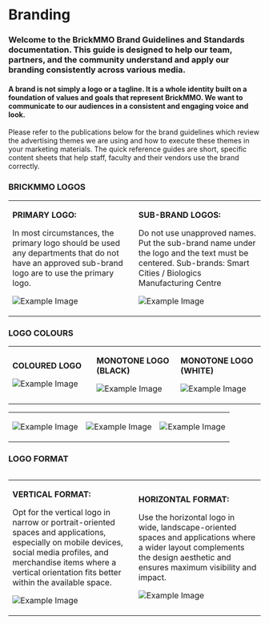 <style>@import url("//readme.codeadam.ca/readme.css");</style>
# Branding
### Welcome to the BrickMMO Brand Guidelines and Standards documentation. This guide is designed to help our team, partners, and the community understand and apply our branding consistently across various media.
#### A brand is not simply a logo or a tagline. It is a whole identity built on a foundation of values and goals that represent BrickMMO. We want to communicate to our audiences in a consistent and engaging voice and look.

Please refer to the publications below for the brand guidelines which review the advertising themes we are using and how to execute these themes in your marketing materials. The quick reference guides are short, specific content sheets that help staff, faculty and their vendors use the brand correctly.
### BRICKMMO LOGOS
<table>
<tr>
<td width="50%">

**PRIMARY LOGO:**

In most circumstances, the primary logo should be used any departments that do not have an approved sub-brand logo are to use the primary logo.

![Example Image](https://github.com/MgLunac/branding/blob/897840134754bd46b3a55af638dce2dc445c30e5/BMMO%20Logo.png)

</td>
<td width="50%">

**SUB-BRAND LOGOS:**

Do not use unapproved names.
Put the sub-brand name under the logo and the text must be centered. 
Sub-brands: Smart Cities / Biologics Manufacturing Centre

![Example Image](https://github.com/MgLunac/branding/blob/8342248ff9a380f725ad6c196950831d8244859b/BMMO%20Dark%20version.png)

</td>
</tr>
</table>

### LOGO COLOURS

<table>
<tr>
<td width="33.3%">

**COLOURED LOGO**

![Example Image](https://github.com/MgLunac/branding/blob/92c3ed16d4cc687a00c2d9c469df345214c9e646/BrickMMO%20Coloured%20Logo.png)

</td>
<td width="33.3%">

**MONOTONE LOGO (BLACK)**

![Example Image](https://github.com/MgLunac/branding/blob/bfbd134eec0dfe2a48e9934934125d1cf3736c9c/Montone%20Logo%20(Black).png)

</td>
<td width="33.3%">

**MONOTONE LOGO (WHITE)**

![Example Image](https://github.com/MgLunac/branding/blob/bfbd134eec0dfe2a48e9934934125d1cf3736c9c/Monotone%20Logo%20(White).png)

</td>
</tr>
</table>

<table>
<tr>
<td width="33.3%">

![Example Image](https://github.com/MgLunac/branding/blob/508622bb3afd1c19f85a27991881a19b429d320d/Orange.png)

</td>
<td width="33.3%">

![Example Image](https://github.com/MgLunac/branding/blob/508622bb3afd1c19f85a27991881a19b429d320d/Red.png)

</td>
<td width="33.3%">

![Example Image](https://github.com/MgLunac/branding/blob/508622bb3afd1c19f85a27991881a19b429d320d/Gray.png)

</td>
</tr>
</table>

<table>
<tr>

### LOGO FORMAT
<table>
<tr>
<td width="50%">

**VERTICAL FORMAT:**

Opt for the vertical logo in narrow or portrait-oriented spaces and applications, especially on mobile devices, social media profiles, and merchandise items where a vertical orientation fits better within the available space.

![Example Image](https://github.com/MgLunac/branding/blob/01d55f98a88484c570a85eca3788be17effef4a6/BrickMMO%20Coloured%20Logo.png)

</td>
<td width="50%">

**HORIZONTAL FORMAT:**

Use the horizontal logo in wide, landscape-oriented spaces and applications where a wider layout complements the design aesthetic and ensures maximum visibility and impact.

![Example Image](https://github.com/MgLunac/branding/blob/30f9ee421b7a2614555d83149778b5e2c6cf8e43/BMMO%20Logo%20Horizontal-.png)

</td>
</tr>
</table>




